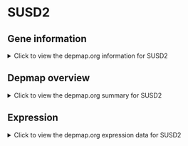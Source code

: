 <h1>SUSD2</h1>

<h2>Gene information</h2>
<details>
  <summary>Click to view the depmap.org information for SUSD2</summary>
  <p><a href="https://depmap.org/portal/gene/SUSD2?tab=about" target="_BLANK">Open page in a new tab...</a></p>
  <iframe src="https://depmap.org/portal/gene/SUSD2?tab=about" style="border:none;width:100%;height:800px"></iframe>
</details>

<h2>Depmap overview</h2>
<details>
  <summary>Click to view the depmap.org summary for SUSD2</summary>
  <p><a href="https://depmap.org/portal/gene/SUSD2?tab=overview" target="_BLANK">Open page in a new tab...</a></p>
  <iframe src="https://depmap.org/portal/gene/SUSD2?tab=overview" style="border:none;width:100%;height:800px"></iframe>
</details>

<h2>Expression</h2>
<details>
  <summary>Click to view the depmap.org expression data for SUSD2</summary>
  <p><a href="https://depmap.org/portal/gene/SUSD2?tab=characterization" target="_BLANK">Open page in a new tab...</a></p>
  <iframe src="https://depmap.org/portal/gene/SUSD2?tab=characterization" style="border:none;width:100%;height:800px"></iframe>
</details>


<!--
<h2>Reactome Pathway diagram</h2>
<details>
  <summary>Click to view the Reactome pathway for SUSD2</summary>
  <p><a href="PURL" target="_BLANK">Open page in a new tab...</a></p>
  PNAME
</details>
-->


